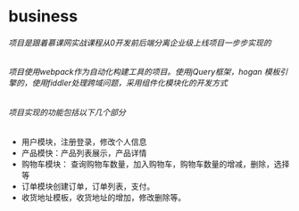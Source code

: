 # business
<h6>项目是跟着慕课网实战课程从0开发前后端分离企业级上线项目一步步实现的</h6>
<h6> 项目使用webpack作为自动化构建工具的项目。使用jQuery框架，hogan 模板引擎的，使用fiddler处理跨域问题，采用组件化模块化的开发方式</h6>
<h6>项目实现的功能包括以下几个部分</h6>

* 用户模块，注册登录，修改个人信息   
* 产品模快：产品列表展示，产品详情
* 购物车模块： 查询购物车数量，加入购物车，购物车数量的增减，删除，选择等 
* 订单模块创建订单，订单列表，支付。
* 收货地址模板，收货地址的增加，修改删除等。

